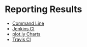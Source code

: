# Reporting Results

* [Command Line](command-line.md)
* [Jenkins CI](jenkins.md)
* [plot.ly Charts](plotly-charts.md)
* [Travis CI](travis.md)
